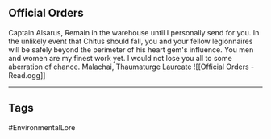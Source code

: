 ## Official Orders
Captain Alsarus, Remain in the warehouse until I personally send for you. In the unlikely event that Chitus should fall, you and your fellow legionnaires will be safely beyond the perimeter of his heart gem's influence. You men and women are my finest work yet. I would not lose you all to some aberration of chance. Malachai, Thaumaturge Laureate
![[Official Orders - Read.ogg]]

---
## Tags
#EnvironmentalLore